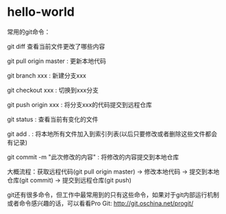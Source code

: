 # hello-world

常用的git命令：

git diff 查看当前文件更改了哪些内容

git pull origin master : 更新本地代码

git branch xxx : 新建分支xxx

git checkout xxx : 切换到xxx分支

git push origin xxx : 将分支xxx的代码提交到远程仓库

git status : 查看当前有变化的文件

git add . : 将本地所有文件加入到索引列表(以后只要修改或者删除这些文件都会有记录)

git commit -m "此次修改的内容" : 将修改的内容提交到本地仓库

大概流程：获取远程代码(git pull origin master) -> 修改本地代码 -> 提交到本地仓库(git commit) -> 提交到远程仓库(git push) 

git还有很多命令，但工作中最常用到的只有这些命令，如果对于git内部运行机制或者命令感兴趣的话，可以看看Pro Git: http://git.oschina.net/progit/ 
